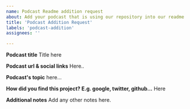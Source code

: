 ```yaml
---
name: Podcast Readme addition request
about: Add your podcast that is using our repository into our readme
title: 'Podcast Addition Request'
labels: 'podcast-addition'
assignees: ''

---
```


**Podcast title**
Title here

**Podcast url & social links**
Here..

**Podcast's topic**
here...

**How did you find this project? E.g. google, twitter, github...**
Here

**Additional notes**
Add any other notes here.
